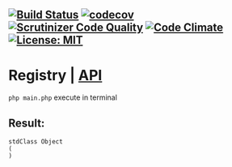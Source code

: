 [![Build Status](https://travis-ci.org/Jagepard/PhpDesignPatterns-Registry.svg?branch=master)](https://travis-ci.org/Jagepard/PhpDesignPatterns-Registry)
[![codecov](https://codecov.io/gh/Jagepard/PhpDesignPatterns-Registry/branch/master/graph/badge.svg)](https://codecov.io/gh/Jagepard/PhpDesignPatterns-Registry)
[![Scrutinizer Code Quality](https://scrutinizer-ci.com/g/Jagepard/PhpDesignPatterns-Registry/badges/quality-score.png?b=master)](https://scrutinizer-ci.com/g/Jagepard/PhpDesignPatterns-Registry/?branch=master)
[![Code Climate](https://codeclimate.com/github/Jagepard/PhpDesignPatterns-Registry/badges/gpa.svg)](https://codeclimate.com/github/Jagepard/PhpDesignPatterns-Registry)
[![License: MIT](https://img.shields.io/badge/license-MIT-498e7f.svg)](https://mit-license.org/)
-----

# Registry | [API](https://github.com/Jagepard/PhpDesignPatterns-Proxy/blob/master/api.md "Documentation API")

```php main.php``` execute in terminal

## Result:
```
stdClass Object
(
)
```
